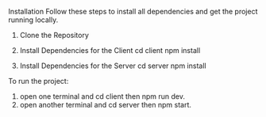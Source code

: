 Installation
Follow these steps to install all dependencies and get the project running locally.

1. Clone the Repository

2. Install Dependencies for the Client
cd client
npm install

3. Install Dependencies for the Server
cd server
npm install

To run the project:
1. open one terminal and cd client then npm run dev. 
2. open another terminal and cd server then npm start. 

